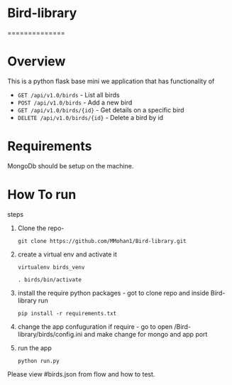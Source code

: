 # Bird-library
==============

Overview
========
This is a python flask base mini we application that has functionality of

- `GET /api/v1.0/birds` - List all birds
- `POST /api/v1.0/birds` - Add a new bird
- `GET /api/v1.0/birds/{id}` - Get details on a specific bird
- `DELETE /api/v1.0/birds/{id}` - Delete a bird by id

Requirements
===========
MongoDb should be setup on the machine.


How To run
===========
steps
1) Clone the repo-

       git clone https://github.com/MMohan1/Bird-library.git

2) create a virtual env and activate it

       virtualenv birds_venv
       
       . birds/bin/activate


3) install the require python packages - got to clone repo and inside Bird-library run
    
       pip install -r requirements.txt

4) change the app confuguration if require - go to open /Bird-library/birds/config.ini and make change for mongo and app port
5) run the app

       python run.py

Please view #birds.json from flow and how to test.
